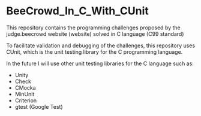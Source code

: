 # BeeCrowd_In_C_With_CUnit

This repository contains the programming challenges proposed by the judge.beecrowd website (website) solved in C language (C99 standard)

To facilitate validation and debugging of the challenges, this repository uses CUnit, which is the unit testing library for the C programming language.

In the future I will use other unit testing libraries for the C language such as:

* Unity
* Check
* CMocka
* MinUnit
* Criterion
* gtest (Google Test)
